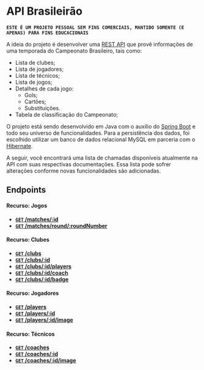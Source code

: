 # API Brasileirão

 **```ESTE É UM PROJETO PESSOAL SEM FINS COMERCIAIS, MANTIDO SOMENTE (E APENAS) PARA FINS EDUCACIONAIS```**

A ideia do projeto é desenvolver uma [REST API](http://en.wikipedia.org/wiki/Representational_State_Transfer "RESTful") 
que provê informações de uma temporada do Campeonato Brasileiro, tais como:
- Lista de clubes;
- Lista de jogadores;
- Lista de técnicos;
- Lista de jogos;
- Detalhes de cada jogo:
  - Gols;
  - Cartões;
  - Substituições.
- Tabela de classificação do Campeonato;
  
O projeto está sendo desenvolvido em Java com o auxílio do [Spring Boot](https://projects.spring.io/spring-boot/) e todo seu 
universo de funcionalidades. Para a persistência dos dados, foi escolhido utilizar um banco de dados relacional MySQL em parceria com
o [Hibernate](http://hibernate.org/orm/).

A seguir, você encontrará uma lista de chamadas disponíveis atualmente na API com suas respectivas 
documentações. Essa lista pode sofrer alterações conforme novas funcionalidades são adicionadas.

## Endpoints

#### Recurso: Jogos

- **[<code>GET</code> /matches/:id](https://github.com/jeanthome/campeonato-brasileiro/blob/master/api-documentation/endpoints/matches/GET_matches_id.md)**
- **[<code>GET</code> /matches/round/:roundNumber](https://github.com/jeanthome/campeonato-brasileiro/blob/master/api-documentation/endpoints/matches/GET_matches_round_roundNumber.md)**


#### Recurso: Clubes

- **[<code>GET</code> /clubs](https://github.com/jeanthome/campeonato-brasileiro/blob/master/api-documentation/endpoints/clubs/GET_clubs.md)**
- **[<code>GET</code> /clubs/:id](https://github.com/jeanthome/campeonato-brasileiro/blob/master/api-documentation/endpoints/clubs/GET_clubs_id.md)**
- **[<code>GET</code> /clubs/:id/players](https://github.com/jeanthome/campeonato-brasileiro/blob/master/api-documentation/endpoints/clubs/GET_clubs_id_players.md)**
- **[<code>GET</code> /clubs/:id/coach](https://github.com/jeanthome/campeonato-brasileiro/blob/master/api-documentation/endpoints/clubs/GET_clubs_id_coach.md)**
- **[<code>GET</code> /clubs/:id/badge](https://github.com/jeanthome/campeonato-brasileiro/blob/master/api-documentation/endpoints/clubs/GET_clubs_id_badge.md)**


#### Recurso: Jogadores

- **[<code>GET</code> /players](https://github.com/jeanthome/campeonato-brasileiro/blob/master/api-documentation/endpoints/players/GET_players.md)**
- **[<code>GET</code> /players/:id](https://github.com/jeanthome/campeonato-brasileiro/blob/master/api-documentation/endpoints/players/GET_players_id.md)**
- **[<code>GET</code> /players/:id/image](https://github.com/jeanthome/campeonato-brasileiro/blob/master/api-documentation/endpoints/players/GET_players_id_image.md)**


#### Recurso: Técnicos

- **[<code>GET</code> /coaches](https://github.com/jeanthome/campeonato-brasileiro/blob/master/api-documentation/endpoints/coaches/GET_coaches.md)**
- **[<code>GET</code> /coaches/:id](https://github.com/jeanthome/campeonato-brasileiro/blob/master/api-documentation/endpoints/coaches/GET_coaches_id.md)**
- **[<code>GET</code> /coaches/:id/image](https://github.com/jeanthome/campeonato-brasileiro/blob/master/api-documentation/endpoints/coaches/GET_coaches_id_image.md)**
